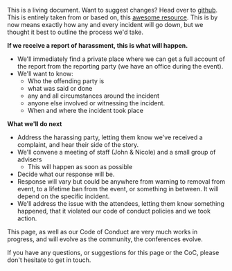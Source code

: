 This is a living document. Want to suggest changes? Head over to [github](https://github.com/jwilker/360idevdocs).
This is entirely taken from or based on, this [awesome resource](http://geekfeminism.wikia.com/wiki/Conference_anti-harassment/Responding_to_reports). This is by now means exactly how any and every incident will go down, but we thought it best to outline the process we'd take.

__If we receive a report of harassment, this is what will happen.__

* We'll immediately find a private place where we can get a full account of the report from the reporting party (we have an office during the event).
* We'll want to know:
	* Who the offending party is
	* what was said or done
	* any and all circumstances around the incident
	* anyone else involved or witnessing the incident.
	* When and where the incident took place

__What we'll do next__

- Address the harassing party, letting them know we've received a complaint, and hear their side of the story.
- We'll convene a meeting of staff (John & Nicole) and a small group of advisers
	- This will happen as soon as possible
- Decide what our response will be.
- Response will vary but could be anywhere from warning to removal from event, to a lifetime ban from the event, or something in between. It will depend on the specific incident.
- We'll address the issue with the attendees, letting them know something happened, that it violated our code of conduct policies and we took action.

This page, as well as our Code of Conduct are very much works in progress, and will evolve as the community, the conferences evolve.

If you have any questions, or suggestions for this page or the CoC, please don't hesitate to get in touch.
